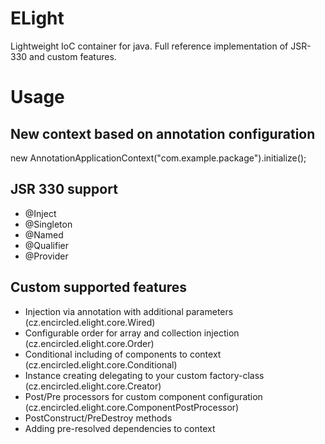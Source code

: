 ELight
======

Lightweight IoC container for java.
Full reference implementation of JSR-330 and custom features.

Usage
=======

## New context based on annotation configuration
new AnnotationApplicationContext("com.example.package").initialize();

## JSR 330 support
- @Inject
- @Singleton
- @Named
- @Qualifier
- @Provider

## Custom supported features
- Injection via annotation with additional parameters (cz.encircled.elight.core.Wired)
- Configurable order for array and collection injection (cz.encircled.elight.core.Order)
- Conditional including of components to context (cz.encircled.elight.core.Conditional)
- Instance creating delegating to your custom factory-class (cz.encircled.elight.core.Creator)
- Post/Pre processors for custom component configuration (cz.encircled.elight.core.ComponentPostProcessor)
- PostConstruct/PreDestroy methods
- Adding pre-resolved dependencies to context